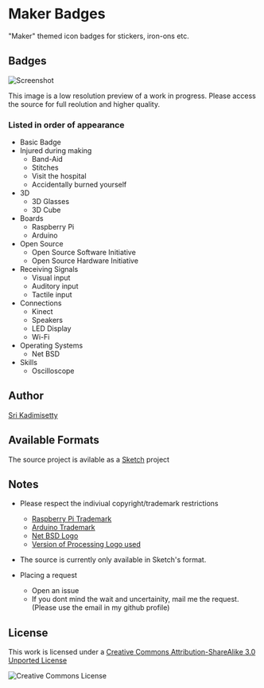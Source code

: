 # Maker Badges
"Maker" themed icon badges for stickers, iron-ons etc.

## Badges
![Screenshot](https://raw.github.com/kadimisetty/MakerBadges/master/src/IconFrame%20copy.sketch/QuickLook/Thumbnail.png?raw=true)

This image is a low resolution preview of a
work in progress. Please access the source for
full reolution and higher quality.

### Listed in order of appearance
- Basic Badge
- Injured during making
    - Band-Aid
    - Stitches
    - Visit the hospital
    - Accidentally burned yourself
- 3D 
    - 3D Glasses
    - 3D Cube
- Boards
    - Raspberry Pi
    - Arduino
- Open Source
    - Open Source Software Initiative
    - Open Source Hardware Initiative
- Receiving Signals
    - Visual input
    - Auditory input
    - Tactile input
- Connections
    - Kinect
    - Speakers
    - LED Display
    - Wi-Fi
- Operating Systems
    - Net BSD
- Skills
    - Oscilloscope

## Author
[Sri Kadimisetty](sri.io)


## Available Formats
The source project is avilable as a [Sketch](http://www.bohemiancoding.com/sketch/) project


## Notes
- Please respect the indiviual copyright/trademark restrictions
    - [Raspberry Pi Trademark](http://www.raspberrypi.org/trademark-rules)
    - [Arduino Trademark](http://arduino.cc/en/Main/trademark)
    - [Net BSD Logo](http://www.netbsd.org/gallery/logos.html)
    - [Version of Processing Logo used](http://commons.wikimedia.org/wiki/File:Processing_Logo_Clipped.svg)

- The source is currently only available in Sketch's format.

- Placing a request
    - Open an issue
    - If you dont mind the wait and uncertainity, mail me the request. (Please use the email in my github profile)

## License

This work is licensed under a [Creative Commons Attribution-ShareAlike 3.0 Unported License](http://creativecommons.org/licenses/by-sa/3.0/)

![Creative Commons License](http://i.creativecommons.org/l/by-sa/3.0/88x31.png)

